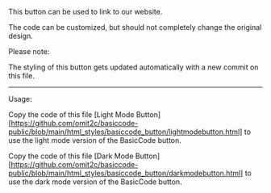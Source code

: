 This button can be used to link to our website.

The code can be customized, but should not completely change the original design.

Please note:

The styling of this button gets updated automatically with a new commit on this file.

---

Usage:

Copy the code of this file [Light Mode Button][https://github.com/omit2c/basiccode-public/blob/main/html_styles/basiccode_button/lightmodebutton.html] to use the light mode version of the BasicCode button.

Copy the code of this file [Dark Mode Button][https://github.com/omit2c/basiccode-public/blob/main/html_styles/basiccode_button/darkmodebutton.html] to use the dark mode version of the BasicCode button.
